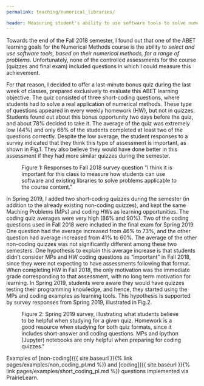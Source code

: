 ```yaml
---
permalink: teaching/numerical_libraries/

header: Measuring student's ability to use software tools to solve numerical methods problem
---
```


Towards the end of the Fall 2018 semester, I found out that one of the ABET learning goals for the Numerical Methods course is the ability to *select and use software tools, based on their numerical methods, for a range of problems*. Unfortunately, none of the controlled assessments for the course (quizzes and final exam) included questions in which I could measure this achievement.

For that reason, I decided to offer a last-minute bonus quiz during the last week of classes, prepared exclusively to evaluate this ABET learning objective. The quiz consisted of three short-coding questions, where students had to solve a real application of numerical methods. These type of questions appeared in every weekly homework (HW), but not in quizzes. Students found out about this bonus opportunity two days before the quiz, and about 78% decided to take it. The average of the quiz was extremely low (44%) and only 66% of the students completed at least two of the questions correctly. Despite the low average, the student responses to a survey indicated that they think this type of assessment is important, as shown in Fig.1. They also believe they would have done better in this assessment if they had more similar quizzes during the semester.

<figure class="figure">

   <img src="{{ site.baseurl }}/pages/images/survey_library_importance.png" alt="" style="display: block; margin-left: auto; margin-right: auto;  max-height: 350px; max-width: 90%;  clear:">

  <figcaption class="figure-caption text-center">Figure 1: Responses to Fall 2018 survey question "I think it is important for this class to measure how students can use software and existing libraries to solve problems applicable to the course content."</figcaption>
</figure>

In Spring 2019, I added two short-coding quizzes during the semester (in addition to the already existing non-coding quizzes), and kept the same Maching Problems (MPs) and coding HWs as learning opportunities. The coding quiz averages were very high (86% and 90%). Two of the coding questions used in Fall 2018 were included in the final exam for Spring 2019. One question had the average increased from 46% to 73%, and the other question had average increased from 41% to 60%. The average of the other non-coding quizzes was not significantly different among these two semesters. One hypothesis to explain this average increase is that students didn’t consider MPs and HW coding questions as “important” in Fall 2018, since they were not expecting to have assessments following that format. When completing HW in Fall 2018, the only motivation was the immediate grade corresponding to that assessment, with no long term motivation for learning. In Spring 2019, students were aware they would have quizzes testing their programming knowledge, and hence, they started using the MPs and coding examples as learning tools. This hypothesis is supported by survey responses from Spring 2019, illustrated in Fig.2.

<figure class="figure">
   <img src="{{ site.baseurl }}/pages/images/help_quizzes_sp19.png" alt="" style="display: block; margin-left: auto; margin-right: auto;  max-height: 350px; max-width: 90%;  clear:">
   <figcaption class="figure-caption text-center">Figure 2: Spring 2019 survey, illustrating what students believe to be helpful when studying for a given quiz. Homework is a good resource when studying for both quiz formats, since it includes short-answer and coding questions. MPs and Ipython (Jupyter) notebooks are only helpful when preparing for coding quizzes."</figcaption>
 </figure>

Examples of [non-coding]({{ site.baseurl }}{% link pages/examples/non_coding_pl.md %}) and [coding]({{ site.baseurl }}{% link pages/examples/short_coding_pl.md %}) questions implemented via PrairieLearn.

